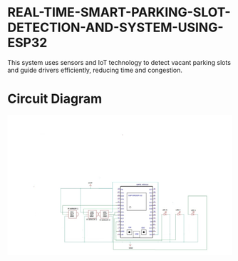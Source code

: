 # REAL-TIME-SMART-PARKING-SLOT-DETECTION-AND-SYSTEM-USING-ESP32
This system uses sensors and IoT technology to detect vacant parking slots and guide drivers efficiently, reducing time and congestion. 
# Circuit Diagram

![Circuit Diagram](https://github.com/Karthikeyanmac/REAL-TIME-SMART-PARKING-SLOT-DETECTION-AND-SYSTEM-USING-ESP32/blob/main/CIRCUIT%20DIAGRAM.jpg)
